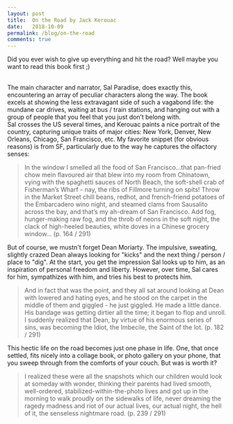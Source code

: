 ```yaml
---
layout: post
title:  On the Road by Jack Kerouac
date:   2018-10-09
permalink: /blog/on-the-road
comments: true
---
```


Did you ever wish to give up everything and hit the road? Well maybe you want to read this book first ;)

<br>
The main character and narrator, Sal Paradise, does exactly this, encountering an array of peculiar characters along the way. The book excels at showing the less extravagant side of such a vagabond life: the mundane car drives, waiting at bus / train stations, and hanging out with a group of people that you feel that you just don’t belong with. 

<br>
Sal crosses the US several times, and Kerouac paints a nice portrait of the country, capturing unique traits of major cities: New York, Denver, New Orleans, Chicago, San Francisco, etc. My favorite snippet (for obvious reasons) is from SF, particularly due to the way he captures the olfactory senses:

> In the window I smelled all the food of San Francisco...that pan-fried chow mein flavoured air that blew into my room from Chinatown, vying with the spaghetti sauces of North Beach, the soft-shell crab of Fisherman’s Wharf - nay, the ribs of Fillmore turning on spits! Throw in the Market Street chill beans, redhot, and french-friend potatoes of the Embarcadero wino night, and steamed clams from Sausalito across the bay, and that’s my ah-dream of San Francisco. Add fog, hunger-making raw fog, and the throb of neons in the soft night, the clack of high-heeled beauties, white doves in a Chinese grocery window... (p. 164 / 291)

But of course, we mustn't forget Dean Moriarty. The impulsive, sweating, slightly crazed Dean always looking for "kicks" and the next thing / person / place to "dig". At the start, you get the impression Sal looks up to him, as an inspiration of personal freedom and liberty. However, over time, Sal cares for him, sympathizes with him, and tries his best to protects him.

> And in fact that was the point, and they all sat around looking at Dean with lowered and hating eyes, and he stood on the carpet in the middle of them and giggled - he just giggled. He made a little dance. His bandage was getting dirtier all the time; it began to flop and unroll. I suddenly realized that Dean, by virtue of his enormous series of sins, was becoming the Idiot, the Imbecile, the Saint of the lot. (p. 182 / 291)

This hectic life on the road becomes just one phase in life. One, that once settled, fits nicely into a collage book, or photo gallery on your phone, that you sweep through from the comforts of your couch. But was is worth it?

> I realized these were all the snapshots which our children would look at someday with wonder, thinking their parents had lived smooth, well-ordered, stabilized-within-the-photo lives and got up in the morning to walk proudly on the sidewalks of life, never dreaming the ragedy madness and riot of our actual lives, our actual night, the hell of it, the senseless nightmare road. (p. 239 / 291)